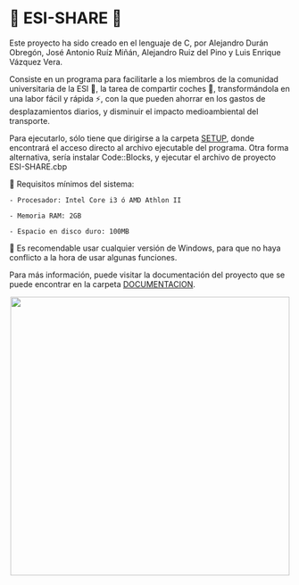 # 🚗 ESI-SHARE 🏫

Este proyecto ha sido creado en el lenguaje de C, por Alejandro Durán Obregón, José Antonio Ruíz Miñán, Alejandro Ruiz del Pino y Luis Enrique Vázquez Vera.

Consiste en un programa para facilitarle a los miembros de la comunidad universitaria de la ESI 🏫, la tarea de compartir coches 🚗, 
transformándola en una labor fácil y rápida ⚡, con la que pueden ahorrar en los gastos de desplazamientos diarios,
y disminuir el impacto medioambiental del transporte.

Para ejecutarlo, sólo tiene que dirigirse a la carpeta [SETUP](https://github.com/AlexDur2004/ESI-SHARE/tree/main/SETUP), 
donde encontrará el acceso directo al archivo ejecutable del programa.
Otra forma alternativa, sería instalar Code::Blocks, y ejecutar el archivo de proyecto ESI-SHARE.cbp

 🔸 Requisitos mínimos del sistema:
 
    - Procesador: Intel Core i3 ó AMD Athlon II
    
    - Memoria RAM: 2GB
    
    - Espacio en disco duro: 100MB
    
 🔸 Es recomendable usar cualquier versión de Windows, para que no haya
    conflicto a la hora de usar algunas funciones.

Para más información, puede visitar la documentación del proyecto que se puede encontrar en la carpeta [DOCUMENTACION](https://github.com/AlexDur2004/ESI-SHARE/tree/main/DOCUMENTACION).

<p align="center">
  <img src="https://user-images.githubusercontent.com/124841782/232345274-06022610-3ced-44d6-a527-52dfa9778cba.png" width="500">
</p>
